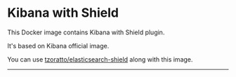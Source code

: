 # Kibana with Shield

This Docker image contains Kibana with Shield plugin.

It's based on Kibana official image.

You can use [tzoratto/elasticsearch-shield](https://hub.docker.com/r/tzoratto/elasticsearch-shield/) along with this image.

***